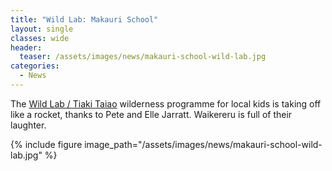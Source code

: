 ```yaml
---
title: "Wild Lab: Makauri School"
layout: single
classes: wide
header:
  teaser: /assets/images/news/makauri-school-wild-lab.jpg
categories:
  - News
---
```


The [Wild Lab / Tiaki Taiao](/wildlab/) wilderness programme for local kids is taking off like a rocket, thanks to Pete and Elle Jarratt. Waikereru is full of their laughter.

{% include figure image_path="/assets/images/news/makauri-school-wild-lab.jpg" %}

